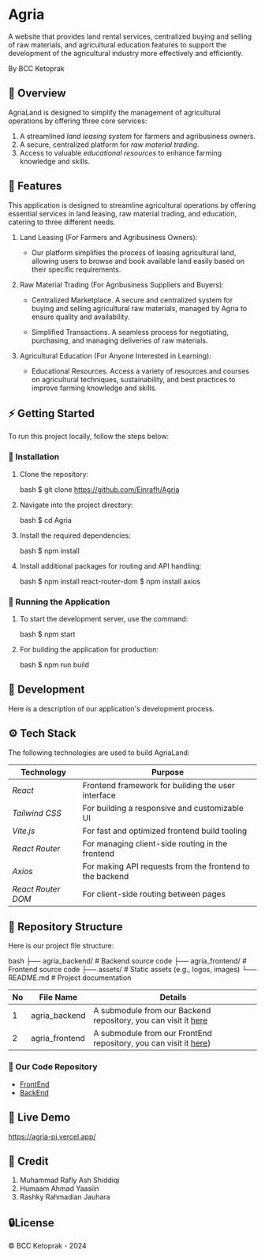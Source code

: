 # Agria
A website that provides land rental services, centralized buying and selling of raw materials, and agricultural education features to support the development of the agricultural industry more effectively and efficiently.

By BCC Ketoprak

## 📕 Overview

AgriaLand is designed to simplify the management of agricultural operations by offering three core services:
1. A streamlined *land leasing system* for farmers and agribusiness owners.
2. A secure, centralized platform for *raw material trading*.
3. Access to valuable *educational resources* to enhance farming knowledge and skills.

## 📖 Features
This application is designed to streamline agricultural operations by offering essential services in land leasing, raw material trading, and education, catering to three different needs.

1. Land Leasing (For Farmers and Agribusiness Owners): 

    * Our platform simplifies the process of leasing agricultural land, allowing users to browse and book available land easily based on their specific requirements.

2. Raw Material Trading (For Agribusiness Suppliers and Buyers): 

    * Centralized Marketplace. A secure and centralized system for buying and selling agricultural raw materials, managed by Agria to ensure quality and availability.
  
    * Simplified Transactions. A seamless process for negotiating, purchasing, and managing deliveries of raw materials.

3. Agricultural Education (For Anyone Interested in Learning): 

    * Educational Resources. Access a variety of resources and courses on agricultural techniques, sustainability, and best practices to improve farming knowledge and skills.

## ⚡ Getting Started

To run this project locally, follow the steps below:

### 👾 Installation

1. Clone the repository:

    bash
    $ git clone https://github.com/Einrafh/Agria
    

2. Navigate into the project directory:

    bash
    $ cd Agria
    

3. Install the required dependencies:

    bash
    $ npm install
    

4. Install additional packages for routing and API handling:

    bash
    $ npm install react-router-dom
    $ npm install axios
    

### 🦿 Running the Application

1. To start the development server, use the command:

    bash
    $ npm start
    

2. For building the application for production:

    bash
    $ npm run build
    

## 🔧 Development

Here is a description of our application's development process.

## ⚙ Tech Stack

The following technologies are used to build AgriaLand:

| Technology              | Purpose                                                    |
|-------------------------|------------------------------------------------------------|
| *React*                | Frontend framework for building the user interface         |
| *Tailwind CSS*         | For building a responsive and customizable UI                |
| *Vite.js*              | For fast and optimized frontend build tooling                |
| *React Router*         | For managing client-side routing in the frontend           |
| *Axios*                | For making API requests from the frontend to the backend   |
| *React Router DOM*     | For client-side routing between pages                        |

## 📂 Repository Structure

Here is our project file structure:

bash
├── agria_backend/     # Backend source code
├── agria_frontend/    # Frontend source code
├── assets/            # Static assets (e.g., logos, images)
└── README.md          # Project documentation


| No  | File Name            | Details                                                                                                                |
| --- | -------------------- | ---------------------------------------------------------------------------------------------------------------------- |
| 1   | agria_backend    | A submodule from our Backend repository, you can visit it [here](https://github.com/ahmdyaasiin/agria-backend)    |
| 2   | agria_frontend   | A submodule from our FrontEnd repository, you can visit it [here](https://github.com/Einrafh/agria-frontend))  |

### 🔩 Our Code Repository

- [FrontEnd](https://github.com/Einrafh/agria-frontend)
- [BackEnd](https://github.com/ahmdyaasiin/agria-backend)

## 📌 Live Demo
https://agria-pi.vercel.app/

## 🌟 Credit

1. Muhammad Rafly Ash Shiddiqi
2. Humaam Ahmad Yaasiin
3. Rashky Rahmadian Jauhara


## 🔒License

© BCC Ketoprak - 2024
